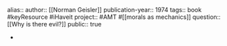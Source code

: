 alias:: 
author:: [[Norman Geisler]] 
publication-year:: 1974
tags:: book #keyResource #iHaveit 
project:: #AMT #[[morals as mechanics]]
question:: [[Why is there evil?]] 
public:: true

-